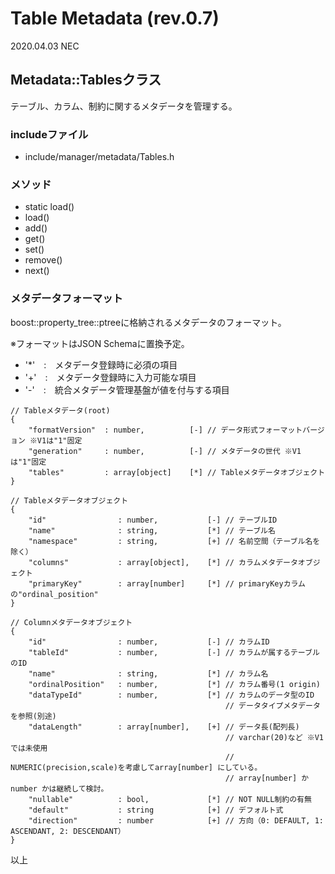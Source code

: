 
# Table Metadata (rev.0.7)

2020.04.03 NEC

## Metadata::Tablesクラス
テーブル、カラム、制約に関するメタデータを管理する。

### includeファイル
* include/manager/metadata/Tables.h

### メソッド
* static load()
* load()
* add()
* get()
* set()
* remove()
* next()

### メタデータフォーマット

boost::property_tree::ptreeに格納されるメタデータのフォーマット。

※フォーマットはJSON Schemaに置換予定。

* '*'　:　メタデータ登録時に必須の項目
* '+'　:　メタデータ登録時に入力可能な項目
* '-'　:　統合メタデータ管理基盤が値を付与する項目

```
// Tableメタデータ(root)
{
    "formatVersion"  : number,          [-] // データ形式フォーマットバージョン ※V1は"1"固定
    "generation"     : number,          [-] // メタデータの世代 ※V1は"1"固定
    "tables"         : array[object]    [*] // Tableメタデータオブジェクト
}

// Tableメタデータオブジェクト
{
    "id"                : number,           [-] // テーブルID
    "name"              : string,           [*] // テーブル名
    "namespace"         : string,           [+] // 名前空間（テーブル名を除く）
    "columns"           : array[object],    [*] // カラムメタデータオブジェクト
    "primaryKey"        : array[number]     [*] // primaryKeyカラムの"ordinal_position"
}

// Columnメタデータオブジェクト
{
    "id"                : number,           [-] // カラムID
    "tableId"           : number,           [-] // カラムが属するテーブルのID
    "name"              : string,           [*] // カラム名
    "ordinalPosition"   : number,           [*] // カラム番号(1 origin)
    "dataTypeId"        : number,           [*] // カラムのデータ型のID
                                                // データタイプメタデータを参照(別途)
    "dataLength"        : array[number],    [+] // データ長(配列長)
                                                // varchar(20)など ※V1では未使用
                                                // NUMERIC(precision,scale)を考慮してarray[number] にしている。
                                                // array[number] か number かは継続して検討。
    "nullable"          : bool,             [*] // NOT NULL制約の有無
    "default"           : string            [+] // デフォルト式
    "direction"         : number            [+] // 方向（0: DEFAULT, 1: ASCENDANT, 2: DESCENDANT）
}
```

以上
